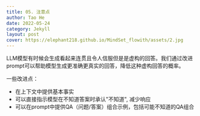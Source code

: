 ```yaml
---
title: 05. 注意点
author: Tao He
date: 2022-05-24
category: Jekyll
layout: post
cover: https://elephant218.github.io/MindSet_flowith/assets/2.jpg
---
```


LLM模型有时候会生成看起来连贯且令人信服但是是虚构的回答。我们通过改进prompt可以帮助模型生成更准确更真实的回答，降低这种虚构回答的概率。

一些改进点：

- 在上下文中提供基本事实
- 可以直接指示模型在不知道答案时承认"不知道", 减少响应
- 可以在prompt中提供QA（问题/答案）组合示例，包括可能不知道的QA组合





